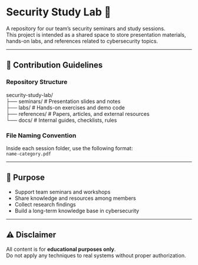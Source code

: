 # Security Study Lab 🔐

A repository for our team’s security seminars and study sessions.  
This project is intended as a shared space to store presentation materials, hands-on labs, and references related to cybersecurity topics.  

---

## 📂 Contribution Guidelines

### Repository Structure
security-study-lab/  
├── seminars/ # Presentation slides and notes  
├── labs/ # Hands-on exercises and demo code  
├── references/ # Papers, articles, and external resources  
└── docs/ # Internal guides, checklists, rules  

### File Naming Convention
Inside each session folder, use the following format:  
`name-category.pdf`  

---

## 🎯 Purpose
- Support team seminars and workshops  
- Share knowledge and resources among members  
- Collect research findings  
- Build a long-term knowledge base in cybersecurity  

---

## ⚠️ Disclaimer
All content is for **educational purposes only**.  
Do not apply any techniques to real systems without proper authorization.
